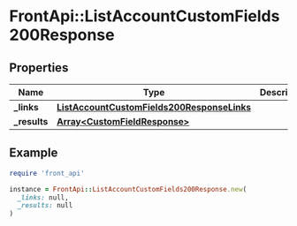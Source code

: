 # FrontApi::ListAccountCustomFields200Response

## Properties

| Name | Type | Description | Notes |
| ---- | ---- | ----------- | ----- |
| **_links** | [**ListAccountCustomFields200ResponseLinks**](ListAccountCustomFields200ResponseLinks.md) |  | [optional] |
| **_results** | [**Array&lt;CustomFieldResponse&gt;**](CustomFieldResponse.md) |  | [optional] |

## Example

```ruby
require 'front_api'

instance = FrontApi::ListAccountCustomFields200Response.new(
  _links: null,
  _results: null
)
```


